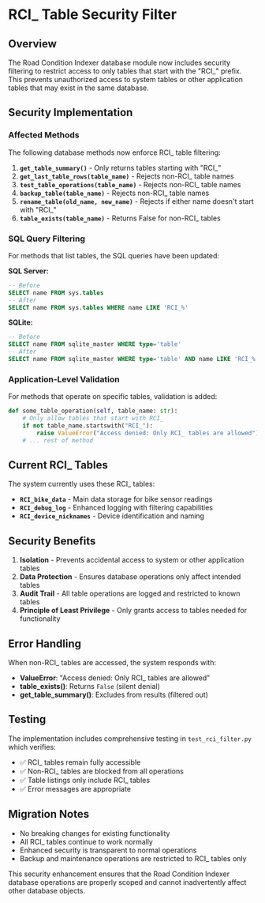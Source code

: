 # RCI_ Table Security Filter

## Overview
The Road Condition Indexer database module now includes security filtering to restrict access to only tables that start with the "RCI_" prefix. This prevents unauthorized access to system tables or other application tables that may exist in the same database.

## Security Implementation

### Affected Methods
The following database methods now enforce RCI_ table filtering:

1. **`get_table_summary()`** - Only returns tables starting with "RCI_"
2. **`get_last_table_rows(table_name)`** - Rejects non-RCI_ table names
3. **`test_table_operations(table_name)`** - Rejects non-RCI_ table names
4. **`backup_table(table_name)`** - Rejects non-RCI_ table names
5. **`rename_table(old_name, new_name)`** - Rejects if either name doesn't start with "RCI_"
6. **`table_exists(table_name)`** - Returns False for non-RCI_ tables

### SQL Query Filtering
For methods that list tables, the SQL queries have been updated:

**SQL Server:**
```sql
-- Before
SELECT name FROM sys.tables
-- After  
SELECT name FROM sys.tables WHERE name LIKE 'RCI_%'
```

**SQLite:**
```sql
-- Before
SELECT name FROM sqlite_master WHERE type='table'
-- After
SELECT name FROM sqlite_master WHERE type='table' AND name LIKE 'RCI_%'
```

### Application-Level Validation
For methods that operate on specific tables, validation is added:

```python
def some_table_operation(self, table_name: str):
    # Only allow tables that start with RCI_
    if not table_name.startswith("RCI_"):
        raise ValueError("Access denied: Only RCI_ tables are allowed")
    # ... rest of method
```

## Current RCI_ Tables
The system currently uses these RCI_ tables:

- **`RCI_bike_data`** - Main data storage for bike sensor readings
- **`RCI_debug_log`** - Enhanced logging with filtering capabilities  
- **`RCI_device_nicknames`** - Device identification and naming

## Security Benefits

1. **Isolation** - Prevents accidental access to system or other application tables
2. **Data Protection** - Ensures database operations only affect intended tables
3. **Audit Trail** - All table operations are logged and restricted to known tables
4. **Principle of Least Privilege** - Only grants access to tables needed for functionality

## Error Handling
When non-RCI_ tables are accessed, the system responds with:
- **ValueError**: "Access denied: Only RCI_ tables are allowed"
- **table_exists()**: Returns `False` (silent denial)
- **get_table_summary()**: Excludes from results (filtered out)

## Testing
The implementation includes comprehensive testing in `test_rci_filter.py` which verifies:
- ✅ RCI_ tables remain fully accessible
- ✅ Non-RCI_ tables are blocked from all operations
- ✅ Table listings only include RCI_ tables
- ✅ Error messages are appropriate

## Migration Notes
- No breaking changes for existing functionality
- All RCI_ tables continue to work normally
- Enhanced security is transparent to normal operations
- Backup and maintenance operations are restricted to RCI_ tables only

This security enhancement ensures that the Road Condition Indexer database operations are properly scoped and cannot inadvertently affect other database objects.
